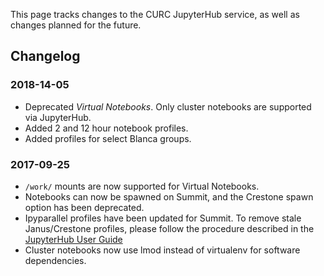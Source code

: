 This page tracks changes to the CURC JupyterHub service, as well as changes planned for the future.

## Changelog

### 2018-14-05
* Deprecated _Virtual Notebooks_. Only cluster notebooks are supported via JupyterHub.
* Added 2 and 12 hour notebook profiles.
* Added profiles for select Blanca groups.

### 2017-09-25
* `/work/` mounts are now supported for Virtual Notebooks.
* Notebooks can now be spawned on Summit, and the Crestone spawn option has been deprecated.
* Ipyparallel profiles have been updated for Summit. To remove stale Janus/Crestone profiles, please follow the procedure described in the [JupyterHub User Guide](https://github.com/ResearchComputing/jupyter-at-rc/wiki/JupyterHub-User-Guide#updating-your-jupyterhub-config)
* Cluster notebooks now use lmod instead of virtualenv for software dependencies.
